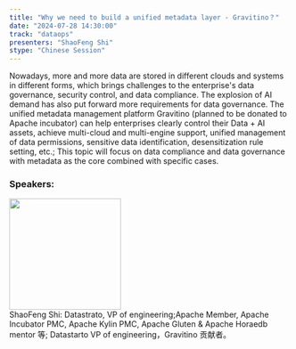 ```yaml
---
title: "Why we need to build a unified metadata layer - Gravitino？"
date: "2024-07-28 14:30:00" 
track: "dataops"
presenters: "ShaoFeng Shi"
stype: "Chinese Session"
---
```

Nowadays, more and more data are stored in different clouds and systems in different forms, which brings challenges to the enterprise's data governance, security control, and data compliance. The explosion of AI demand has also put forward more requirements for data governance. The unified metadata management platform Gravitino (planned to be donated to Apache incubator) can help enterprises clearly control their Data + AI assets, achieve multi-cloud and multi-engine support, unified management of data permissions, sensitive data identification, desensitization rule setting, etc.; This topic will focus on data compliance and data governance with metadata as the core combined with specific cases.
 ### Speakers: 
 <img src="https://sessionize.com/image/89e4-400o400o1-NJwdC3fWAtZroDqgUv2CE6.jpg" width="200" /><br>ShaoFeng Shi: Datastrato, VP of engineering;Apache Member, Apache Incubator PMC, Apache Kylin PMC, Apache Gluten & Apache Horaedb mentor 等; Datastarto VP of engineering，Gravitino 贡献者。
 <br><br>